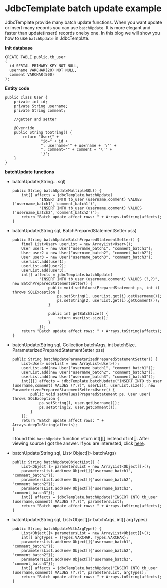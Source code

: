 # JdbcTemplate batch update example
JdbcTemplate provide many batch update functions. When you want update or insert many records you can 
use ``batchUpdate``. It is more elegant and faster than update(insert) records one by one. In this 
blog we will show you how to use ``batchUpdate`` in JdbcTemplate.

**Init database**
```
CREATE TABLE public.tb_user
(
  id SERIAL PRIMARY KEY NOT NULL,
  username VARCHAR(20) NOT NULL,
  comment VARCHAR(500)
);
```
**Entity code**
```
public class User {
    private int id;
    private String username;
    private String comment;

    //getter and setter

    @Override
    public String toString() {
        return "User{" +
                "id=" + id +
                ", username='" + username + '\'' +
                ", comment='" + comment + '\'' +
                '}';
    }
}
```

**batchUpdate functions**

* batchUpdate(String... sql)

    ```
    public String batchUpdateMultipleSQL() {
        int[] affects = jdbcTemplate.batchUpdate(
                "INSERT INTO tb_user (username,comment) VALUES ('username_batch1','comment_batch1')",
                "INSERT INTO tb_user (username,comment) VALUES ('username_batch2','comment_batch2')");
        return "Batch update affect rows: " + Arrays.toString(affects);
    }
    ```
* batchUpdate(String sql, BatchPreparedStatementSetter pss)

    ```
    public String batchUpdateBatchPreparedStatementSetter() {
        final List<User> userList = new ArrayList<User>();
        User user1 = new User("username_batch1", "comment_batch1");
        User user2 = new User("username_batch2", "comment_batch2");
        User user3 = new User("username_batch3", "comment_batch3");
        userList.add(user1);
        userList.add(user2);
        userList.add(user3);
        int[] affects = jdbcTemplate.batchUpdate(
                "INSERT INTO tb_user (username,comment) VALUES (?,?)", new BatchPreparedStatementSetter() {
                    public void setValues(PreparedStatement ps, int i) throws SQLException {
                        ps.setString(1, userList.get(i).getUsername());
                        ps.setString(2, userList.get(i).getComment());
                    }
    
                    public int getBatchSize() {
                        return userList.size();
                    }
                });
        return "Batch update affect rows: " + Arrays.toString(affects);
    }
    ```
* batchUpdate(String sql, Collection<T> batchArgs, int batchSize, ParameterizedPreparedStatementSetter<T> pss)
    
    ```
    public String batchUpdateParameterizedPreparedStatementSetter() {
        List<User> userList = new ArrayList<User>();
        userList.add(new User("username_batch1", "comment_batch1"));
        userList.add(new User("username_batch2", "comment_batch2"));
        userList.add(new User("username_batch3", "comment_batch3"));
        int[][] affects = jdbcTemplate.batchUpdate("INSERT INTO tb_user (username,comment) VALUES (?,?)", userList, userList.size(), new ParameterizedPreparedStatementSetter<User>() {
            public void setValues(PreparedStatement ps, User user) throws SQLException {
                ps.setString(1, user.getUsername());
                ps.setString(2, user.getComment());
            }
        });
        return "Batch update affect rows: " + Arrays.deepToString(affects);
    }
    ```
    I found this ``batchUpdate`` function return int[][] instead of int[]. After viewing source I got
    the answer. If you are interested, click [here](). 
* batchUpdate(String sql, List<Object[]> batchArgs)

    ```
    public String batchUpdateObjectList() {
        List<Object[]> parametersList = new ArrayList<Object[]>();
        parametersList.add(new Object[]{"username_batch1", "comment_batch1"});
        parametersList.add(new Object[]{"username_batch2", "comment_batch2"});
        parametersList.add(new Object[]{"username_batch3", "comment_batch3"});
        int[] affects = jdbcTemplate.batchUpdate("INSERT INTO tb_user (username,comment) VALUES (?,?)", parametersList);
        return "Batch update affect rows: " + Arrays.toString(affects);
    }
    ```
* batchUpdate(String sql, List<Object[]> batchArgs, int[] argTypes)

    ```
    public String batchUpdateWithArgType() {
        List<Object[]> parametersList = new ArrayList<Object[]>();
        int[] argTypes = {Types.VARCHAR, Types.VARCHAR};
        parametersList.add(new Object[]{"username_batch1", "comment_batch1"});
        parametersList.add(new Object[]{"username_batch2", "comment_batch2"});
        parametersList.add(new Object[]{"username_batch3", "comment_batch3"});
        int[] affects = jdbcTemplate.batchUpdate("INSERT INTO tb_user (username,comment) VALUES (?,?)", parametersList, argTypes);
        return "Batch update affect rows: " + Arrays.toString(affects);
    }
    ```